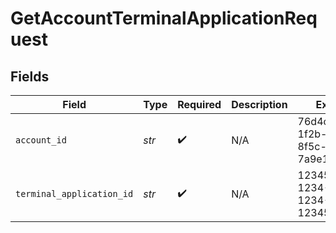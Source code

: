 # GetAccountTerminalApplicationRequest


## Fields

| Field                                | Type                                 | Required                             | Description                          | Example                              |
| ------------------------------------ | ------------------------------------ | ------------------------------------ | ------------------------------------ | ------------------------------------ |
| `account_id`                         | *str*                                | :heavy_check_mark:                   | N/A                                  | 76d4c8a0-1f2b-4e3b-8f5c-7a9e1b2c3d4e |
| `terminal_application_id`            | *str*                                | :heavy_check_mark:                   | N/A                                  | 12345678-1234-1234-1234-123456789012 |